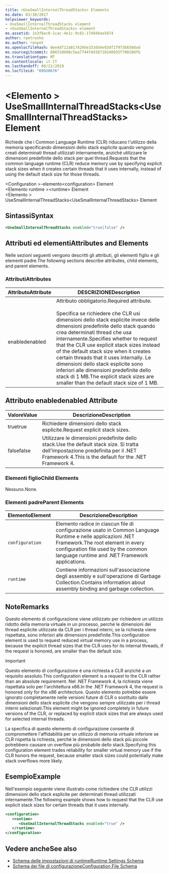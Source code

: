 ```yaml
---
title: <UseSmallInternalThreadStacks> Elemento
ms.date: 03/30/2017
helpviewer_keywords:
- UseSmallInternalThreadStacks element
- <UseSmallInternalThreadStacks> element
ms.assetid: 1e3f6ec0-1cac-4e1c-9c81-17d948ae5874
author: rpetrusha
ms.author: ronpet
ms.openlocfilehash: 8ee4df12a017429de333dd4e93df27973b658dad
ms.sourcegitcommit: 68653db98c5ea7744fd438710248935f70020dfb
ms.translationtype: MT
ms.contentlocale: it-IT
ms.lasthandoff: 08/22/2019
ms.locfileid: "69920676"
---
```

# <a name="usesmallinternalthreadstacks-element"></a><span data-ttu-id="473d1-102">\<Elemento > UseSmallInternalThreadStacks</span><span class="sxs-lookup"><span data-stu-id="473d1-102">\<UseSmallInternalThreadStacks> Element</span></span>
<span data-ttu-id="473d1-103">Richiede che i Common Language Runtime (CLR) riducano l'utilizzo della memoria specificando dimensioni dello stack esplicite quando vengono creati determinati thread utilizzati internamente, anziché utilizzare le dimensioni predefinite dello stack per quei thread.</span><span class="sxs-lookup"><span data-stu-id="473d1-103">Requests that the common language runtime (CLR) reduce memory use by specifying explicit stack sizes when it creates certain threads that it uses internally, instead of using the default stack size for those threads.</span></span>  
  
 <span data-ttu-id="473d1-104">\<Configuration >-elemento</span><span class="sxs-lookup"><span data-stu-id="473d1-104">\<configuration> Element</span></span>  
<span data-ttu-id="473d1-105">\<Elemento runtime ></span><span class="sxs-lookup"><span data-stu-id="473d1-105">\<runtime> Element</span></span>  
<span data-ttu-id="473d1-106">\<Elemento > UseSmallInternalThreadStacks</span><span class="sxs-lookup"><span data-stu-id="473d1-106">\<UseSmallInternalThreadStacks> Element</span></span>  
  
## <a name="syntax"></a><span data-ttu-id="473d1-107">Sintassi</span><span class="sxs-lookup"><span data-stu-id="473d1-107">Syntax</span></span>  
  
```xml  
<UseSmallInternalThreadStacks enabled="true|false" />  
```  
  
## <a name="attributes-and-elements"></a><span data-ttu-id="473d1-108">Attributi ed elementi</span><span class="sxs-lookup"><span data-stu-id="473d1-108">Attributes and Elements</span></span>  
 <span data-ttu-id="473d1-109">Nelle sezioni seguenti vengono descritti gli attributi, gli elementi figlio e gli elementi padre.</span><span class="sxs-lookup"><span data-stu-id="473d1-109">The following sections describe attributes, child elements, and parent elements.</span></span>  
  
### <a name="attributes"></a><span data-ttu-id="473d1-110">Attributi</span><span class="sxs-lookup"><span data-stu-id="473d1-110">Attributes</span></span>  
  
|<span data-ttu-id="473d1-111">Attributo</span><span class="sxs-lookup"><span data-stu-id="473d1-111">Attribute</span></span>|<span data-ttu-id="473d1-112">DESCRIZIONE</span><span class="sxs-lookup"><span data-stu-id="473d1-112">Description</span></span>|  
|---------------|-----------------|  
|<span data-ttu-id="473d1-113">enabled</span><span class="sxs-lookup"><span data-stu-id="473d1-113">enabled</span></span>|<span data-ttu-id="473d1-114">Attributo obbligatorio.</span><span class="sxs-lookup"><span data-stu-id="473d1-114">Required attribute.</span></span><br /><br /> <span data-ttu-id="473d1-115">Specifica se richiedere che CLR usi dimensioni dello stack esplicite invece delle dimensioni predefinite dello stack quando crea determinati thread che usa internamente.</span><span class="sxs-lookup"><span data-stu-id="473d1-115">Specifies whether to request that the CLR use explicit stack sizes instead of the default stack size when it creates certain threads that it uses internally.</span></span> <span data-ttu-id="473d1-116">Le dimensioni dello stack esplicite sono inferiori alle dimensioni predefinite dello stack di 1 MB.</span><span class="sxs-lookup"><span data-stu-id="473d1-116">The explicit stack sizes are smaller than the default stack size of 1 MB.</span></span>|  
  
## <a name="enabled-attribute"></a><span data-ttu-id="473d1-117">Attributo enabled</span><span class="sxs-lookup"><span data-stu-id="473d1-117">enabled Attribute</span></span>  
  
|<span data-ttu-id="473d1-118">Valore</span><span class="sxs-lookup"><span data-stu-id="473d1-118">Value</span></span>|<span data-ttu-id="473d1-119">Descrizione</span><span class="sxs-lookup"><span data-stu-id="473d1-119">Description</span></span>|  
|-----------|-----------------|  
|<span data-ttu-id="473d1-120">true</span><span class="sxs-lookup"><span data-stu-id="473d1-120">true</span></span>|<span data-ttu-id="473d1-121">Richiedere dimensioni dello stack esplicite.</span><span class="sxs-lookup"><span data-stu-id="473d1-121">Request explicit stack sizes.</span></span>|  
|<span data-ttu-id="473d1-122">false</span><span class="sxs-lookup"><span data-stu-id="473d1-122">false</span></span>|<span data-ttu-id="473d1-123">Utilizzare le dimensioni predefinite dello stack.</span><span class="sxs-lookup"><span data-stu-id="473d1-123">Use the default stack size.</span></span> <span data-ttu-id="473d1-124">Si tratta dell'impostazione predefinita per il .NET Framework 4.</span><span class="sxs-lookup"><span data-stu-id="473d1-124">This is the default for the .NET Framework 4.</span></span>|  
  
### <a name="child-elements"></a><span data-ttu-id="473d1-125">Elementi figlio</span><span class="sxs-lookup"><span data-stu-id="473d1-125">Child Elements</span></span>  
 <span data-ttu-id="473d1-126">Nessuno.</span><span class="sxs-lookup"><span data-stu-id="473d1-126">None.</span></span>  
  
### <a name="parent-elements"></a><span data-ttu-id="473d1-127">Elementi padre</span><span class="sxs-lookup"><span data-stu-id="473d1-127">Parent Elements</span></span>  
  
|<span data-ttu-id="473d1-128">Elemento</span><span class="sxs-lookup"><span data-stu-id="473d1-128">Element</span></span>|<span data-ttu-id="473d1-129">Descrizione</span><span class="sxs-lookup"><span data-stu-id="473d1-129">Description</span></span>|  
|-------------|-----------------|  
|`configuration`|<span data-ttu-id="473d1-130">Elemento radice in ciascun file di configurazione usato in Common Language Runtime e nelle applicazioni .NET Framework.</span><span class="sxs-lookup"><span data-stu-id="473d1-130">The root element in every configuration file used by the common language runtime and .NET Framework applications.</span></span>|  
|`runtime`|<span data-ttu-id="473d1-131">Contiene informazioni sull'associazione degli assembly e sull'operazione di Garbage Collection.</span><span class="sxs-lookup"><span data-stu-id="473d1-131">Contains information about assembly binding and garbage collection.</span></span>|  
  
## <a name="remarks"></a><span data-ttu-id="473d1-132">Note</span><span class="sxs-lookup"><span data-stu-id="473d1-132">Remarks</span></span>  
 <span data-ttu-id="473d1-133">Questo elemento di configurazione viene utilizzato per richiedere un utilizzo ridotto della memoria virtuale in un processo, perché le dimensioni dei thread esplicite utilizzate da CLR per i thread interni, se la richiesta viene rispettata, sono inferiori alle dimensioni predefinite.</span><span class="sxs-lookup"><span data-stu-id="473d1-133">This configuration element is used to request reduced virtual memory use in a process, because the explicit thread sizes that the CLR uses for its internal threads, if the request is honored, are smaller than the default size.</span></span>  
  
> [!IMPORTANT]
> <span data-ttu-id="473d1-134">Questo elemento di configurazione è una richiesta a CLR anziché a un requisito assoluto.</span><span class="sxs-lookup"><span data-stu-id="473d1-134">This configuration element is a request to the CLR rather than an absolute requirement.</span></span> <span data-ttu-id="473d1-135">Nel .NET Framework 4, la richiesta viene rispettata solo per l'architettura x86.</span><span class="sxs-lookup"><span data-stu-id="473d1-135">In the .NET Framework 4, the request is honored only for the x86 architecture.</span></span> <span data-ttu-id="473d1-136">Questo elemento potrebbe essere ignorato completamente nelle versioni future di CLR o sostituito dalle dimensioni dello stack esplicite che vengono sempre utilizzate per i thread interni selezionati.</span><span class="sxs-lookup"><span data-stu-id="473d1-136">This element might be ignored completely in future versions of the CLR, or replaced by explicit stack sizes that are always used for selected internal threads.</span></span>  
  
 <span data-ttu-id="473d1-137">La specifica di questo elemento di configurazione consente di compromettere l'affidabilità per un utilizzo di memoria virtuale inferiore se CLR rispetta la richiesta, perché le dimensioni dello stack più piccole potrebbero causare un overflow più probabile dello stack.</span><span class="sxs-lookup"><span data-stu-id="473d1-137">Specifying this configuration element trades reliability for smaller virtual memory use if the CLR honors the request, because smaller stack sizes could potentially make stack overflows more likely.</span></span>  
  
## <a name="example"></a><span data-ttu-id="473d1-138">Esempio</span><span class="sxs-lookup"><span data-stu-id="473d1-138">Example</span></span>  
 <span data-ttu-id="473d1-139">Nell'esempio seguente viene illustrato come richiedere che CLR utilizzi dimensioni dello stack esplicite per determinati thread utilizzati internamente.</span><span class="sxs-lookup"><span data-stu-id="473d1-139">The following example shows how to request that the CLR use explicit stack sizes for certain threads that it uses internally.</span></span>  
  
```xml  
<configuration>  
   <runtime>  
      <UseSmallInternalThreadStacks enabled="true" />  
   </runtime>  
</configuration>  
```  
  
## <a name="see-also"></a><span data-ttu-id="473d1-140">Vedere anche</span><span class="sxs-lookup"><span data-stu-id="473d1-140">See also</span></span>

- [<span data-ttu-id="473d1-141">Schema delle impostazioni di runtime</span><span class="sxs-lookup"><span data-stu-id="473d1-141">Runtime Settings Schema</span></span>](index.md)
- [<span data-ttu-id="473d1-142">Schema dei file di configurazione</span><span class="sxs-lookup"><span data-stu-id="473d1-142">Configuration File Schema</span></span>](../index.md)
